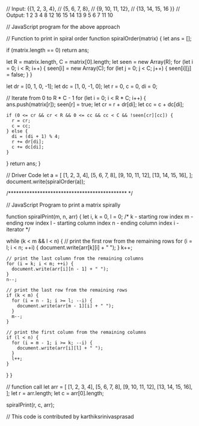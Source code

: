// Input:  {{1,    2,   3,   4},
//           {5,    6,   7,   8},
//           {9,   10,  11,  12},
//           {13,  14,  15,  16 }}
// Output: 1 2 3 4 8 12 16 15 14 13 9 5 6 7 11 10

// JavaScript program for the above approach

// Function to print in spiral order
function spiralOrder(matrix) {
  let ans = [];

  if (matrix.length == 0) return ans;

  let R = matrix.length,
    C = matrix[0].length;
  let seen = new Array(R);
  for (let i = 0; i < R; i++) {
    seen[i] = new Array(C);
    for (let j = 0; j < C; j++) {
      seen[i][j] = false;
    }
  }

  let dr = [0, 1, 0, -1];
  let dc = [1, 0, -1, 0];
  let r = 0,
    c = 0,
    di = 0;

  // Iterate from 0 to R * C - 1
  for (let i = 0; i < R * C; i++) {
    ans.push(matrix[r]);
    seen[r] = true;
    let cr = r + dr[di];
    let cc = c + dc[di];

    if (0 <= cr && cr < R && 0 <= cc && cc < C && !seen[cr][cc]) {
      r = cr;
      c = cc;
    } else {
      di = (di + 1) % 4;
      r += dr[di];
      c += dc[di];
    }
  }
  return ans;
}

// Driver Code
let a = [
  [1, 2, 3, 4],
  [5, 6, 7, 8],
  [9, 10, 11, 12],
  [13, 14, 15, 16],
];
document.write(spiralOrder(a));

/********************************************* */

// JavaScript Program to print a matrix spirally

function spiralPrint(m, n, arr) {
  let i,
    k = 0,
    l = 0;
  /*
		k - starting row index
		m - ending row index
		l - starting column index
		n - ending column index
		i - iterator 
	*/

  while (k < m && l < n) {
    // print the first row from the remaining rows
    for (i = l; i < n; ++i) {
      document.write(arr[k][i] + " ");
    }
    k++;

    // print the last column from the remaining columns
    for (i = k; i < m; ++i) {
      document.write(arr[i][n - 1] + " ");
    }
    n--;

    // print the last row from the remaining rows
    if (k < m) {
      for (i = n - 1; i >= l; --i) {
        document.write(arr[m - 1][i] + " ");
      }
      m--;
    }

    // print the first column from the remaining columns
    if (l < n) {
      for (i = m - 1; i >= k; --i) {
        document.write(arr[i][l] + " ");
      }
      l++;
    }
  }
}

// function call
let arr = [
  [1, 2, 3, 4],
  [5, 6, 7, 8],
  [9, 10, 11, 12],
  [13, 14, 15, 16],
];
let r = arr.length;
let c = arr[0].length;

spiralPrint(r, c, arr);

// This code is contributed by karthiksrinivasprasad
